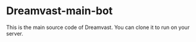 # Dreamvast-main-bot
This is the main source code of Dreamvast. You can clone it to run on your server.
